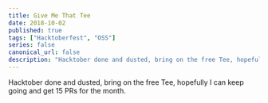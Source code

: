 ```yaml
---
title: Give Me That Tee
date: 2018-10-02
published: true
tags: ["Hacktoberfest", "OSS"]
series: false
canonical_url: false
description: "Hacktober done and dusted, bring on the free Tee, hopefully I can keep going and get 15 PRs for the month."
---
```


Hacktober done and dusted, bring on the free Tee, hopefully I can keep going and get 15 PRs for the month.
